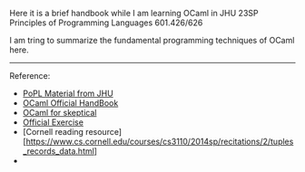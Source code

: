 Here it is a brief handbook while I am learning OCaml in JHU 23SP Principles of Programming Languages 601.426/626

I am tring to summarize the fundamental programming techniques of OCaml here.


****
Reference:
- [PoPL Material from JHU](https://pl.cs.jhu.edu/pl/ocaml/lecture.html)
- [OCaml Official HandBook](https://v2.ocaml.org/api/List.html)
- [OCaml for skeptical](https://www2.lib.uchicago.edu/keith/ocaml-class/class-01.html)
- [Official Exercise](https://ocaml.org/problems#70A)
- [Cornell reading resource][https://www.cs.cornell.edu/courses/cs3110/2014sp/recitations/2/tuples_records_data.html]
- 